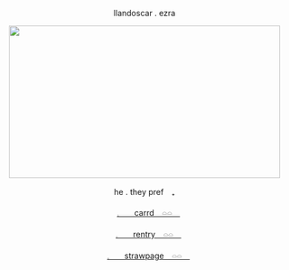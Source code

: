 <p align="center"> llandoscar . ezra </p>

<p align="center">
<img src="https://files.catbox.moe/sxa331.gif" width="480" height="270"/>

  
<p align="center"> he . they pref　₊ </p>
<p align="center"><a href="https://marriottsmd.carrd.co/">𓈒ㅤ　carrd　𓏏𓏏　</a></p>
<p align="center"><a href="https://rentry.org/llandoscar">𓈒ㅤ　rentry　𓏏𓏏　</a></p>
<p align="center"><a href="https://marriottsmd.straw.page/">𓈒ㅤ　strawpage　𓏏𓏏　</a></p>
